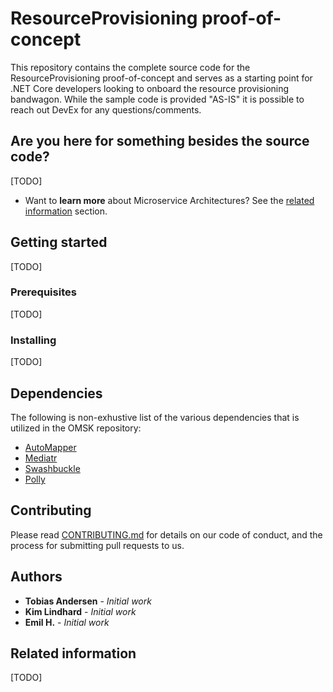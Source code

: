 ﻿ResourceProvisioning proof-of-concept
======================================

This repository contains the complete source code for the ResourceProvisioning proof-of-concept and serves as a starting point for .NET Core developers looking to onboard the resource provisioning bandwagon. While the sample code is provided "AS-IS" it is possible to reach out DevEx for any questions/comments.

## Are you here for something besides the source code?

[TODO]

 * Want to **learn more** about Microservice Architectures? See the [related information](#user-content-related-information) section.

## Getting started

[TODO]

### Prerequisites

[TODO]

### Installing

[TODO]

## Dependencies

The following is non-exhustive list of the various dependencies that is utilized in the OMSK repository:

* [AutoMapper](https://automapper.readthedocs.io/en/latest/Getting-started.html)
* [Mediatr](https://github.com/jbogard/MediatR/wiki)
* [Swashbuckle](https://docs.microsoft.com/en-us/aspnet/core/tutorials/getting-started-with-swashbuckle?view=aspnetcore-2.2&tabs=visual-studio#add-and-configure-swagger-middleware)
* [Polly](http://www.thepollyproject.org/)

## Contributing
Please read [CONTRIBUTING.md](./docs/CONTRIBUTING.md) for details on our code of conduct, and the process for submitting pull requests to us.

## Authors

* **Tobias Andersen** - *Initial work*
* **Kim Lindhard** - *Initial work*
* **Emil H.** - *Initial work*

## Related information

[TODO]
